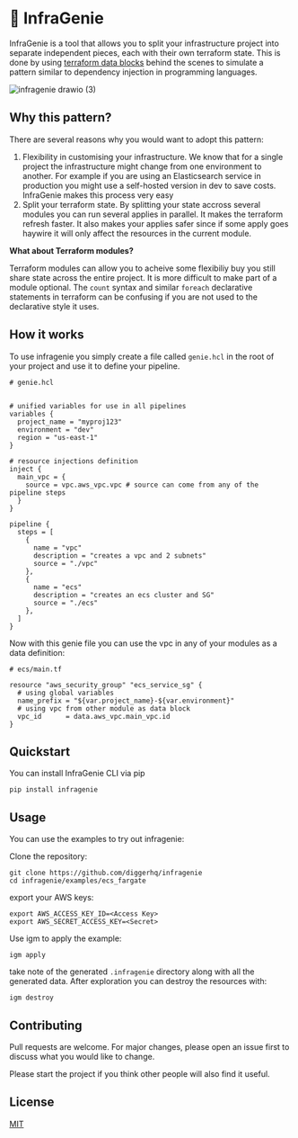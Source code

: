 
# :genie: InfraGenie

InfraGenie is a tool that allows you to split your infrastructure project into separate independent pieces, each with their own terraform state. This is done by using [terraform data blocks](https://www.terraform.io/docs/language/data-sources/index.html) behind the scenes to simulate a pattern similar to dependency injection in programming languages.

![infragenie drawio (3)](https://user-images.githubusercontent.com/1627972/132094461-6d07d7ab-0ea9-4da5-a0ff-1f1d3ae6637f.png)

## Why this pattern?

There are several reasons why you would want to adopt this pattern:

1. Flexibility in customising your infrastructure. We know that for a single project the infrastructure might change from one environment to another. For example if you are using an Elasticsearch service in production you might use a self-hosted version in dev to save costs. InfraGenie makes this process very easy
2. Split your terraform state. By splitting your state accross several modules you can run several applies in parallel. It makes the terraform refresh faster. It also makes your applies safer since if some apply goes haywire it will only affect the resources in the current module.

**What about Terraform modules?**

Terraform modules can allow you to acheive some flexibiliy buy you still share state across the entire project. It is more difficult to make part of a module optional. The `count` syntax and similar `foreach` declarative statements in terraform can be confusing if you are not used to the declarative style it uses.

## How it works

To use infragenie you simply create a file called `genie.hcl` in the root of your project and use it to define your pipeline.

```hcl
# genie.hcl


# unified variables for use in all pipelines
variables {
  project_name = "myproj123"
  environment = "dev"
  region = "us-east-1"
}

# resource injections definition
inject {
  main_vpc = {
    source = vpc.aws_vpc.vpc # source can come from any of the pipeline steps
  }
}

pipeline {
  steps = [
    {
      name = "vpc"
      description = "creates a vpc and 2 subnets"
      source = "./vpc"
    },
    {
      name = "ecs"
      description = "creates an ecs cluster and SG"
      source = "./ecs"
    },
  ]
}
```

Now with this genie file you can use the vpc in any of your modules as a data definition:

```hcl
# ecs/main.tf

resource "aws_security_group" "ecs_service_sg" {
  # using global variables
  name_prefix = "${var.project_name}-${var.environment}"
  # using vpc from other module as data block
  vpc_id      = data.aws_vpc.main_vpc.id
}
```

## Quickstart

You can install InfraGenie CLI via pip

```shell
pip install infragenie
```

## Usage

You can use the examples to try out infragenie:

Clone the repository:

```shell
git clone https://github.com/diggerhq/infragenie
cd infragenie/examples/ecs_fargate
```

export your AWS keys:

```shell
export AWS_ACCESS_KEY_ID=<Access Key>
export AWS_SECRET_ACCESS_KEY=<Secret>
```

Use igm to apply the example:

```shell
igm apply
```

take note of the generated `.infragenie` directory along with all the generated data. After exploration you can destroy the resources with:

```shell
igm destroy
```

## Contributing

Pull requests are welcome. For major changes, please open an issue first to discuss what you would like to change.

Please start the project if you think other people will also find it useful.

## License

[MIT](https://choosealicense.com/licenses/mit/)
